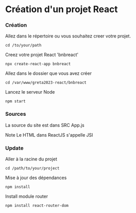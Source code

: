 # Création d'un projet React

### Création

Allez dans le répertoire ou vous souhaitez creer votre projet.
```
cd /to/your/path
```
Creez votre projet React 'bnbreact'
```
npx create-react-app bnbreact
```
Allez dans le dossier que vous avez créer

```
cd /var/www/greta2023-react/bnbreact
```

Lancez le serveur Node
```
npm start
```

### Sources
La source du site est dans SRC App.js

Note
Le HTML dans ReactJS s'appelle JSI

### Update

Aller à la racine du projet
```
cd /path/to/your/project
```

Mise à jour des dépendances
```
npm install
```

Install module router
```
npm install react-router-dom
```